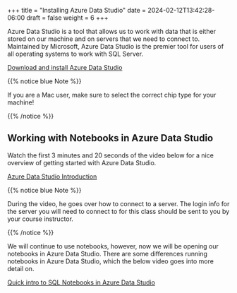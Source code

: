 +++
title = "Installing Azure Data Studio"
date = 2024-02-12T13:42:28-06:00
draft = false
weight = 6
+++

Azure Data Studio is a tool that allows us to work with data that is either stored on our machine and on servers that we need to connect to. Maintained by Microsoft, Azure Data Studio is the premier tool for users of all operating systems to work with SQL Server. 

[Download and install Azure Data Studio](https://learn.microsoft.com/en-us/azure-data-studio/download-azure-data-studio?tabs=win-install%2Cwin-user-install%2Credhat-install%2Cwindows-uninstall%2Credhat-uninstall)

{{% notice blue Note %}}

If you are a Mac user, make sure to select the correct chip type for your machine!

{{% /notice %}}

## Working with Notebooks in Azure Data Studio

Watch the first 3 minutes and 20 seconds of the video below for a nice overview of getting started with Azure Data Studio.

[Azure Data Studio Introduction](https://www.youtube.com/watch?v=4HpBJkjA-M8&list=PLW_iKqdGFW0zS688xkUV56ZxfDaUqZ6kD&index=5)

{{% notice blue Note %}}

During the video, he goes over how to connect to a server. The login info for the server you will need to connect to for this class should be sent to you by your course instructor.

{{% /notice %}}

We will continue to use notebooks, however, now we will be opening our notebooks in Azure Data Studio. There are some differences running notebooks in Azure Data Studio, which the below video goes into more detail on.

[Quick intro to SQL Notebooks in Azure Data Studio](https://www.youtube.com/watch?v=Csd9p1-0Y_c)
